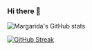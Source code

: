 ### Hi there 👋

![Margarida's GitHub stats](https://github-readme-stats.vercel.app/api?username=MargaridaR30&theme=gotham_icons=true)

[![GitHub Streak](http://github-readme-streak-stats.herokuapp.com?user=MargaridaR30&theme=dark&hide_border=true)](https://git.io/streak-stats)
